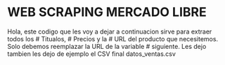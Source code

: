 # WEB SCRAPING MERCADO LIBRE

Hola, este codigo que les voy a dejar a continuacion sirve para extraer todos los # Titualos, # Precios y la # URL del producto que necesitemos.
Solo debemos reemplazar la URL de la variable # siguiente.
Les dejo tambien les dejo de ejemplo el CSV final datos_ventas.csv
